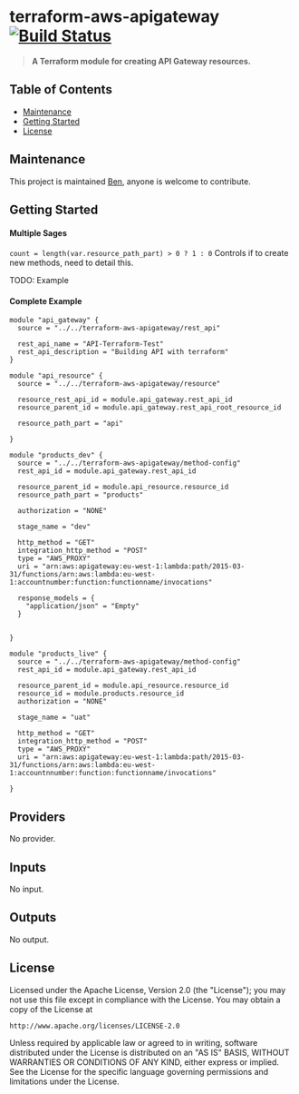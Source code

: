 # terraform-aws-apigateway [![Build Status](https://github.com/barundel/terraform-aws-apigateway/workflows/build/badge.svg)](https://github.com/barundel/terraform-aws-apigateway/actions)

> **A Terraform module for creating API Gateway resources.**

## Table of Contents

- [Maintenance](#maintenance)
- [Getting Started](#getting-started)
- [License](#license)

## Maintenance

This project is maintained [Ben](https://github.com/barundel), anyone is welcome to contribute. 

## Getting Started

#### Multiple Sages
`count = length(var.resource_path_part) > 0 ? 1 : 0` Controls if to create new methods, need to detail this.

TODO: Example 

#### Complete Example

````
module "api_gateway" {
  source = "../../terraform-aws-apigateway/rest_api"

  rest_api_name = "API-Terraform-Test"
  rest_api_description = "Building API with terraform"
}

module "api_resource" {
  source = "../../terraform-aws-apigateway/resource"

  resource_rest_api_id = module.api_gateway.rest_api_id
  resource_parent_id = module.api_gateway.rest_api_root_resource_id

  resource_path_part = "api"

}

module "products_dev" {
  source = "../../terraform-aws-apigateway/method-config"
  rest_api_id = module.api_gateway.rest_api_id

  resource_parent_id = module.api_resource.resource_id
  resource_path_part = "products"

  authorization = "NONE"

  stage_name = "dev"

  http_method = "GET"
  integration_http_method = "POST"
  type = "AWS_PROXY"
  uri = "arn:aws:apigateway:eu-west-1:lambda:path/2015-03-31/functions/arn:aws:lambda:eu-west-1:accountnumber:function:functionname/invocations"

  response_models = {
    "application/json" = "Empty"
  }


}

module "products_live" {
  source = "../../terraform-aws-apigateway/method-config"
  rest_api_id = module.api_gateway.rest_api_id

  resource_parent_id = module.api_resource.resource_id
  resource_id = module.products.resource_id
  authorization = "NONE"

  stage_name = "uat"

  http_method = "GET"
  integration_http_method = "POST"
  type = "AWS_PROXY"
  uri = "arn:aws:apigateway:eu-west-1:lambda:path/2015-03-31/functions/arn:aws:lambda:eu-west-1:accountnnumber:function:functionname/invocations"

}
````

<!--- BEGIN_TF_DOCS --->
## Providers

No provider.

## Inputs

No input.

## Outputs

No output.
<!--- END_TF_DOCS --->

## License

Licensed under the Apache License, Version 2.0 (the "License");
you may not use this file except in compliance with the License.
You may obtain a copy of the License at

    http://www.apache.org/licenses/LICENSE-2.0

Unless required by applicable law or agreed to in writing, software
distributed under the License is distributed on an "AS IS" BASIS,
WITHOUT WARRANTIES OR CONDITIONS OF ANY KIND, either express or implied.
See the License for the specific language governing permissions and
limitations under the License.